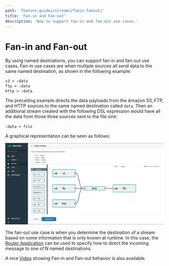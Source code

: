 ```yaml
---
path: 'feature-guides/streams/fanin-fanout/'
title: 'Fan-in and Fan-out'
description: 'How to support fan-in and fan-out use cases.'
---
```


# Fan-in and Fan-out

By using named destinations, you can support fan-in and fan-out use cases.
Fan-in use cases are when multiple sources all send data to the same named destination, as shown in the following example:

```
s3 > :data
ftp > :data
http > :data
```

The preceding example directs the data payloads from the Amazon S3, FTP, and HTTP sources to the same named destination called `data`.
Then an additional stream created with the following DSL expression would have all the data from those three sources sent to the file sink:

`:data > file`

A graphical representation can be seen as follows:

![Fan-in Fan-out](images/fan-in-fan-out.png)

The fan-out use case is when you determine the destination of a stream based on some information that is only known at runtime.
In this case, the [Router Application](https://docs.spring.io/spring-cloud-stream-app-starters/docs/%streaming-apps-latest%/reference/html/spring-cloud-stream-modules-sinks.html#spring-cloud-stream-modules-router-sink) can be used to specify how to direct the incoming message to one of N named destinations.

A nice [Video](https://youtu.be/l8SgHtP5QCI) showing Fan-in and Fan-out behavior is also available.

